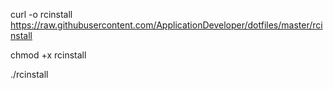 curl -o rcinstall https://raw.githubusercontent.com/ApplicationDeveloper/dotfiles/master/rcinstall

chmod +x rcinstall

./rcinstall
